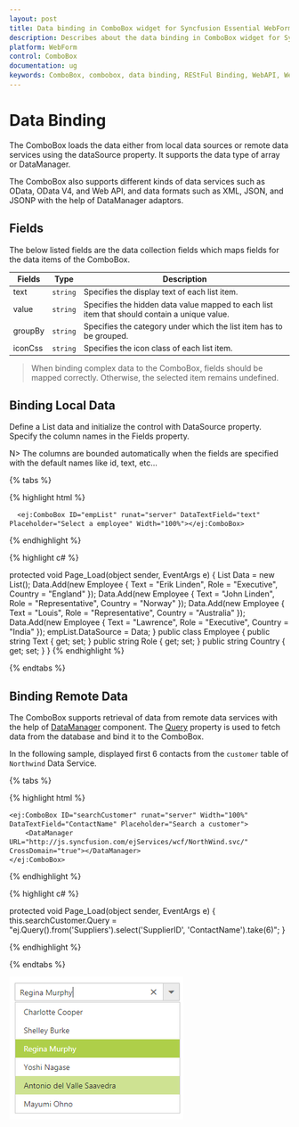 ```yaml
---
layout: post
title: Data binding in ComboBox widget for Syncfusion Essential WebForm
description: Describes about the data binding in ComboBox widget for Syncfusion Essential WebForm
platform: WebForm
control: ComboBox
documentation: ug
keywords: ComboBox, combobox, data binding, REStFul Binding, WebAPI, Web Method, OData, OData4
---
```


# Data Binding

The ComboBox loads the data either from local data sources or remote data services using the dataSource property. It supports the data type of array or DataManager.

The ComboBox also supports different kinds of data services such as OData, OData V4, and Web API, and data formats such as XML, JSON, and JSONP with the help of DataManager adaptors.

## Fields

The below listed fields are the data collection fields which maps fields for the data items of the ComboBox. 

| Fields | Type | Description |
|------|------|-------------|
| text |  `string` | Specifies the display text of each list item. |
| value |  `string` | Specifies the hidden data value mapped to each list item that should contain a unique value. |
| groupBy |  `string` | Specifies the category under which the list item has to be grouped. |
| iconCss |  `string` | Specifies the icon class of each list item. |

> When binding complex data to the ComboBox, fields should be mapped correctly. Otherwise, the selected item remains undefined.

## Binding Local Data

Define a List data and initialize the control with DataSource property. Specify the column names in the Fields property. <br/>

N> The columns are bounded automatically when the fields are specified with the default names like id, text, etc...

{% tabs %}

{% highlight html %}
	
	  <ej:ComboBox ID="empList" runat="server" DataTextField="text" Placeholder="Select a employee" Width="100%"></ej:ComboBox>

{% endhighlight %}
    
{% highlight c# %}

protected void Page_Load(object sender, EventArgs e)
{
	List<Employee> Data = new List<Employee>();
	Data.Add(new Employee
	{
		Text = "Erik Linden",
		Role = "Executive",
		Country = "England"
	});
	Data.Add(new Employee
	{
		Text = "John Linden",
		Role = "Representative",
		Country = "Norway"
	});
	Data.Add(new Employee
	{
		Text = "Louis",
		Role = "Representative",
		Country = "Australia"
	});
	Data.Add(new Employee
	{
		Text = "Lawrence",
		Role = "Executive",
		Country = "India"
	});
	empList.DataSource = Data;
}
public class Employee
{
	public string Text { get; set; }
	public string Role { get; set; }
	public string Country { get; set; }
}
{% endhighlight %}

{% endtabs %}

## Binding Remote Data

The ComboBox supports retrieval of data from remote data services with the help of [DataManager](/data/api-dataManager.html) component. The [Query](/data/api-query.html) property is used to fetch
data from the database and bind it to the ComboBox.

In the following sample, displayed first 6 contacts from the `customer` table of `Northwind` Data Service.

{% tabs %}

{% highlight html %}
	
	<ej:ComboBox ID="searchCustomer" runat="server" Width="100%" DataTextField="ContactName" Placeholder="Search a customer">
		<DataManager URL="http://js.syncfusion.com/ejServices/wcf/NorthWind.svc/" CrossDomain="true"></DataManager>
	</ej:ComboBox>

{% endhighlight %}
    
{% highlight c# %}

protected void Page_Load(object sender, EventArgs e)
{
	this.searchCustomer.Query = "ej.Query().from('Suppliers').select('SupplierID', 'ContactName').take(6)";
}

{% endhighlight %}

{% endtabs %}

![](DataBinding_images/DataBinding_image1.png)